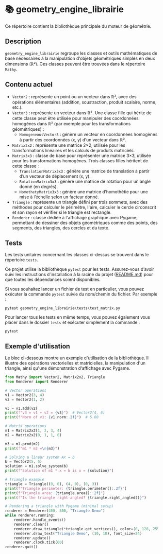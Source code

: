 # 📚 geometry_engine_librairie

Ce répertoire contient la bibliothèque principale du moteur de géométrie.

## Description

`geometry_engine_librairie` regroupe les classes et outils mathématiques de base nécessaires à la manipulation d'objets géométriques simples en deux dimensions (ℝ²). Ces classes peuvent être trouvées dans le répertoire `Mathy`.

## Contenu actuel

- `Vector2` : représente un point ou un vecteur dans ℝ², avec des opérations élémentaires (addition, soustraction, produit scalaire, norme, etc.).
- `Vector3` : représente un vecteur dans ℝ³. Une classe fille qui hérite de cette classe peut être utilisée pour manipuler des coordonnées homogènes dans ℝ² (par exemple pour les transformations géométriques) : 
  - `HomogeneousVector3` : génère un vecteur en coordonnées homogènes à partir des coordonnées (x, y) d'un vecteur dans ℝ².
- `Matrix2x2` : représente une matrice 2×2, utilisée pour les transformations linéaires et les calculs de produits matriciels.
- `Matrix3x3` : classe de base pour représenter une matrice 3×3, utilisée pour les transformations homogènes. Trois classes filles héritent de cette classe : 
  - `TranslationMatrix3x3` : génère une matrice de translation à partir d’un vecteur de déplacement (x, y).
  - `RotationMatrix3x3` : génère une matrice de rotation pour un angle donné (en degrés).
  - `HomothetyMatrix3x3` : génère une matrice d’homothétie pour une mise à l’échelle selon un facteur donné.
- `Triangle` : représente un triangle défini par trois sommets, avec des méthodes pour calculer le périmètre, l'aire, calculer le cercle circonscrit et son rayon et vérifier si le triangle est rectangle.
- `Renderer` : classe dédiée à l'affichage graphique avec Pygame, permettant de dessiner des objets géométriques comme des points, des segments, des triangles, des cercles et du texte.

## Tests

Les tests unitaires concernant les classes ci-dessus se trouvent dans le répertoire `tests`.  

Ce projet utilise la bibliothèque `pytest` pour les tests. Assurez-vous d’avoir suivi les instructions d’installation à la racine du projet ([README.md](https://github.com/niloccolinus/geometry_engine/blob/main/README.md)) pour que toutes les dépendances soient disponibles.

Si vous souhaitez lancer un fichier de test en particulier, vous pouvez exécuter la commande `pytest` suivie du nom/chemin du fichier. Par exemple :
```console
pytest geometry_engine_librairie\tests\test_matrix.py
```

Pour lancer tous les tests en même temps, vous pouvez également vous placer dans le dossier `tests` et exécuter simplement la commande :

```console
pytest
```

## Exemple d'utilisation

Le bloc ci-dessous montre un exemple d'utilisation de la bibliothèque. Il illustre des opérations vectorielles et matricielles, la manipulation d'un triangle, ainsi qu'une démonstration d'affichage avec Pygame.

```python
from Mathy import Vector2, Matrix2x2, Triangle
from Renderer import Renderer

# Vector operations
v1 = Vector2(3, 4)
v2 = Vector2(1, 2)

v3 = v1.add(v2)
print(f"v3 = v1 + v2 = {v3}")  # Vector2(4, 6)
print(f"Norm of v1: {v1.norm:.2f}")  # 5.00

# Matrix operations
m1 = Matrix2x2(1, 2, 3, 4)
m2 = Matrix2x2(0, 1, 1, 0)

m3 = m1.prod(m2)
print(f"m1 * m2 =\n{m3}")

# Solving a linear system Ax = b
b = Vector2(5, 6)
solution = m1.solve_system(b)
print(f"Solution of m1 * x = b is x = {solution}")

# Triangle example
triangle = Triangle((0, 0), (4, 0), (0, 3))
print(f"Triangle perimeter: {triangle.perimeter():.2f}")
print(f"Triangle area: {triangle.area():.2f}")
print(f"Is the triangle right-angled? {triangle.right_angled()}")

# Rendering a triangle with Pygame (minimal setup)
renderer = Renderer(400, 300, "Triangle Demo")
while renderer.running:
    renderer.handle_events()
    renderer.clear()
    renderer.draw_triangle(*triangle.get_vertices(), color=(0, 128, 255), width=2)
    renderer.draw_text("Triangle Demo", (10, 10), font_size=24)
    renderer.update()
    renderer.clock.tick(60)
renderer.quit()
